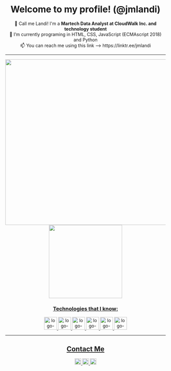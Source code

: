 <div align="center">
  <h1><strong>Welcome to my profile!</strong> (@jmlandi)</h1>
</div>

<div align="center">
  👋 Call me Landi! I'm a <strong>Martech Data Analyst at CloudWalk Inc. and technology student</strong>
  <br>🌱 I’m currently programing in HTML, CSS, JavaScript (ECMAscript 2018) and Python
  <br>📫 You can reach me using this link --> https://linktr.ee/jmlandi
<hr>
</div>

<div align="center">
  <a href="https://linktr.ee/jmlandi" target="_blank">
    <img width="520px" src="https://github-readme-stats.vercel.app/api?username=jmlandi&theme=transparent&border_radius=30&hide_border=True">
  <a href="https://linktr.ee/jmlandi" target="_blank">
    <img width="230px" src="https://github-readme-stats.vercel.app/api/top-langs/?username=jmlandi&theme=transparent&border_radius=30&hide_border=True">
</div>
    
<div align="center">
  <h3>Technologies that I know:</h3>
  <img width="40px" alt="logo-html5" src="https://cdn.jsdelivr.net/gh/devicons/devicon/icons/html5/html5-original.svg">
  <img width="40px" alt="logo-css" src="https://cdn.jsdelivr.net/gh/devicons/devicon/icons/css3/css3-original.svg">
  <img width="40px" alt="logo-javascript" src="https://cdn.jsdelivr.net/gh/devicons/devicon/icons/javascript/javascript-original.svg">
  <!-- <img width="30px" alt="logo-react" src="https://cdn.jsdelivr.net/gh/devicons/devicon/icons/react/react-original.svg"> -->
  <!-- <img width="40px" alt="logo-ruby" src="https://cdn.jsdelivr.net/gh/devicons/devicon/icons/ruby/ruby-original.svg">
  <img width="40px" alt="logo-on-rails" src="https://cdn.jsdelivr.net/gh/devicons/devicon/icons/rails/rails-plain-wordmark.svg"> -->
  <img width="40px" alt="logo-python" src="https://cdn.jsdelivr.net/gh/devicons/devicon/icons/python/python-original.svg">
  <img width="40px" alt="logo-flask" src="https://cdn.jsdelivr.net/gh/devicons/devicon/icons/flask/flask-original.svg">
  <img width="40px" alt="logo-postgreSQL" src="https://cdn.jsdelivr.net/gh/devicons/devicon/icons/postgresql/postgresql-plain-wordmark.svg">
</div>
 
<hr>

<div align="center">
  <h2>Contact Me</h2>
  <a href="mailto:joaomarcospsnbr@gmail.com" target="_blank">
     <img height="20px" alt="logo-gmail" src="https://img.shields.io/badge/Gmail-D14836?style=for-the-badge&logo=gmail&logoColor=white">
  <a href="http://wa.me/5516992772621" target="_blank">
    <img height="20px" alt="logo-whatsapp" src="https://img.shields.io/badge/WhatsApp-25D366?style=for-the-badge&logo=whatsapp&logoColor=white">
  <a href ="https://www.linkedin.com/in/joaomarcoslandi" target="_blank">
     <img height="20px" src="https://img.shields.io/badge/LinkedIn-0077B5?style=for-the-badge&logo=linkedin&logoColor=white">
 </div>
